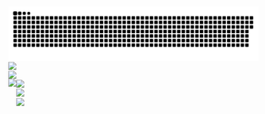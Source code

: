 <img align="center" src="contributions.svg"/>
<div>
  <img height=202 align="center" src="https://my-stats-43gk.vercel.app/api?username=gidsola&show_icons=true&theme=onedark&hide=contribs,issues&show=discussions_answered&rank_icon=github&include_all_commits=true&card_width=150"/>
</div>
<div>
  <img height=202 align="center" src="https://my-stats-43gk.vercel.app/api/top-langs/?username=gidsola&hide=html,scss,css&langs_count=8&layout=compact&theme=onedark&card_width=150"/>
</div>


  
<div>
  <img align="left" height=200 src="https://github-readme-streak-stats-git-main-davids-projects-ad77adcc.vercel.app/?user=gidsola&theme=onedark"/>
  <img align="center" height=200 src="https://c.tenor.com/99HIOHQ0l00AAAAd/tenor.gif"/>
</div>

<div>
 <img align="center" src="https://komarev.com/ghpvc/?username=gidsola&style=plastic&color=blueviolet"/>
</div>

<div> 
  <img align="center" height=100 src="https://github-profile-trophy.vercel.app/?username=gidsola&theme=onedark&no-frame=true&title=Stars,Followers,Commits&column=-1"/>
</div>



